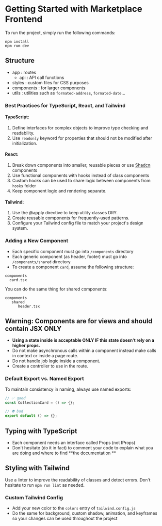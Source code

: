 # Getting Started with Marketplace Frontend

To run the project, simply run the following commands:

```
npm install
npm run dev
```

## Structure

- app : routes
  - api : API call functions
- styles : custom files for CSS purposes
- components : for larger components
- utils : utilities such as `formated-address`, `formated-date`...

### Best Practices for TypeScript, React, and Tailwind

#### TypeScript:

1. Define interfaces for complex objects to improve type checking and readability.
2. Use `readonly` keyword for properties that should not be modified after initialization.

#### React:

1. Break down components into smaller, reusable pieces or use [Shadcn](https://ui.shadcn.com/) components
2. Use functional components with hooks instead of class components
3. Custom hooks can be used to share logic between components from `hooks` folder
4. Keep component logic and rendering separate.

#### Tailwind:

1. Use the @apply directive to keep utility classes DRY.
2. Create reusable components for frequently-used patterns.
3. Configure your Tailwind config file to match your project's design system.

### Adding a New Component

- Each specific component must go into `/components` directory
- Each generic component (as header, footer) must go into `/components/shared` directory
- To create a component `card`, assume the following structure:

```
components
  card.tsx
```

You can do the same thing for shared components:

```
components
   shared
      header.tsx
```

## Warning: Components are for views and should contain **JSX ONLY**

- **Using a state inside is acceptable ONLY IF this state doesn't rely on a higher props.**
- Do not make asynchronous calls within a component instead make calls in context or inside a page route.
- Do not handle job logic inside a component.
- Create a controller to use in the route.

### Default Export vs. Named Export

To maintain consistency in naming, always use named exports:

```js
// ✅ good
const CollectionCard = () => {};

// ⛔ bad
export default () => {};
```

## Typing with TypeScript

- Each component needs an interface called Props (not IProps)
- Don't hesitate (do it in fact) to comment your code to explain what you are doing and where to find **the documentation **

## Styling with Tailwind

Use a linter to improve the readability of classes and detect errors. Don't hesitate to run `npm run lint` as needed.

### Custom Tailwind Config

- Add your new color to the `colors` entry of `tailwind.config.js`
- Do the same for background, custom shadow, animation, and keyframes so your changes can be used throughout the project

